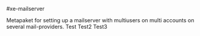 #xe-mailserver

Metapaket for setting up a mailserver with multiusers on multi accounts on several mail-providers.
Test
Test2
Test3
